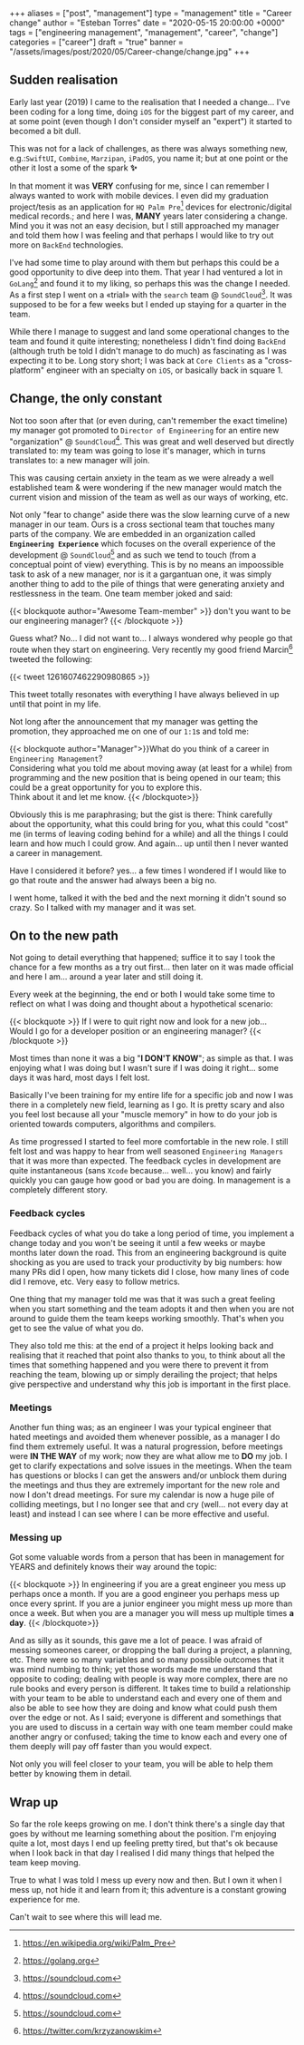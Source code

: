+++
aliases = ["post", "management"]
type = "management"
title = "Career change"
author = "Esteban Torres"
date = "2020-05-15 20:00:00 +0000"
tags = ["engineering management", "management", "career", "change"]
categories = ["career"]
draft = "true"
banner = "/assets/images/post/2020/05/Career-change/change.jpg"
+++

## Sudden realisation

Early last year (2019) I came to the realisation that I needed a change… I've been coding for a long time, doing `iOS` for the biggest part of my career, and at some point (even though I don't consider myself an "expert") it started to becomed a bit dull.

This was not for a lack of challenges, as there was always something new, e.g.:`SwiftUI`, `Combine`, `Marzipan`, `iPadOS`, you name it; but at one point or the other it lost a some of the spark **✨**

In that moment it was **VERY** confusing for me, since I can remember I always wanted to work with mobile devices. I even did my graduation project/tesis as an application for `HQ Palm Pre`[^1] devices for electronic/digital medical records.; and here I was, **MANY** years later considering a change. Mind you it was not an easy decision, but I still approached my manager and told them how I was feeling and that perhaps I would like to try out more on `BackEnd` technologies. 

I've had some time to play around with them but perhaps this could be a good opportunity to dive deep into them. That year I had ventured a lot in `GoLang`[^2] and found it to my liking, so perhaps this was the change I needed. As a first step I went on a «trial» with the `search` team @ `SoundCloud`[^3]. It was supposed to be for a few weeks but I ended up staying for a quarter in the team.

While there I manage to suggest and land some operational changes to the team and found it quite interesting; nonetheless I didn't find doing `BackEnd` (although truth be told I didn't manage to do much) as fascinating as I was expecting it to be. Long story short; I was back at `Core Clients` as a "cross-platform" engineer with an specialty on `iOS`, or basically back in square 1.

## Change, the only constant

Not too soon after that (or even during, can't remember the exact timeline) my manager got promoted to `Director of Engineering` for an entire new "organization" @ `SoundCloud`[^3]. This was great and well deserved but directly translated to: my team was going to lose it's manager, which in turns translates to: a new manager will join.

This was causing certain anxiety in the team as we were already a well established team & were wondering if the new manager would match the current vision and mission of the team as well as our ways of working, etc.

Not only "fear to change" aside there was the slow learning curve of a new manager in our team. Ours is a cross sectional team that touches many parts of the company. We are embedded in an organization called **`Engineering Experience`** which focuses on the overall experience of the development @ `SoundCloud`[^3] and as such we tend to touch (from a conceptual point of view) everything. This is by no means an impoossible task to ask of a new manager, nor is it a gargantuan one, it was simply another thing to add to the pile of things that were generating anxiety and restlessness in the team. One team member joked and said:

{{< blockquote author="Awesome Team-member" >}}
don't you want to be our engineering manager?
{{< /blockquote >}}

Guess what?
No… I did not want to… I always wondered why people go that route when they start on engineering. Very recently my good friend Marcin[^4] tweeted the following:

{{< tweet 1261607462290980865 >}}

This tweet totally resonates with everything I have always believed in up until that point in my life.

Not long after the announcement that my manager was getting the promotion, they approached me on one of our `1:1`s and told me:

{{< blockquote author="Manager">}}What do you think of a career in `Engineering Management`?
<br>
Considering what you told me about moving away (at least for a while) from programming and the new position that is being opened in our team; this could be a great opportunity for you to explore this.
<br>
Think about it and let me know.
{{< /blockquote>}}

Obviously this is me paraphrasing; but the gist is there: Think carefully about the opportunity, what this could bring for you, what this could "cost" me (in terms of leaving coding behind for a while) and all the things I could learn and how much I could grow. And again… up until then I never wanted a career in management.

Have I considered it before? yes… a few times I wondered if I would like to go that route and the answer had always been a big no.

I went home, talked it with the bed and the next morning it didn't sound so crazy. So I talked with my manager and it was set.

## On to the new path

Not going to detail everything that happened; suffice it to say I took the chance for a few months as a try out first… then later on it was made official and here I am… around a year later and still doing it.

Every week at the beginning, the end or both I would take some time to reflect on what I was doing and thought about a hypothetical scenario:

{{< blockquote >}}
If I were to quit right now and look for a new job…<br/>
Would I go for a developer position or an engineering manager?
{{< /blockquote >}}

Most times than none it was a big "**I DON'T KNOW**"; as simple as that. I was enjoying what I was doing but I wasn't sure if I was doing it right… some days it was hard, most days I felt lost.

Basically I've been training for my entire life for a specific job and now I was there in a completely new field, learning as I go. It is pretty scary and also you feel lost because all your "muscle memory" in how to do your job is oriented towards computers, algorithms and compilers.

As time progressed I started to feel more comfortable in the new role. I still felt lost and was happy to hear from well seasoned `Engineering Managers` that it was more than expected. The feedback cycles in development are quite instantaneous (sans `Xcode` because… well… you know) and fairly quickly you can gauge how good or bad you are doing. In management is a completely different story.

### Feedback cycles

Feedback cycles of what you do take a long period of time, you implement a change today and you won't be seeing it until a few weeks or maybe months later down the road. This from an engineering background is quite shocking as you are used to track your productivity by big numbers: how many PRs did I open, how many tickets did I close, how many lines of code did I remove, etc. Very easy to follow metrics.

One thing that my manager told me was that it was such a great feeling when you start something and the team adopts it and then when you are not around to guide them the team keeps working smoothly. That's when you get to see the value of what you do.

They also told me this: at the end of a project it helps looking back and realising that it reached that point also thanks to you, to think about all the times that something happened and you were there to prevent it from reaching the team, blowing up or simply derailing the project; that helps give perspective and understand why this job is important in the first place.

### Meetings 

Another fun thing was; as an engineer I was your typical engineer that hated meetings and avoided them whenever possible, as a manager I do find them extremely useful. It was a natural progression, before meetings were **IN THE WAY** of my work; now they are what allow me to **DO** my job. I get to clarify expectations and solve issues in the meetings. When the team has questions or blocks I can get the answers and/or unblock them during the meetings and thus they are extremely important for the new role and now I don't dread meetings. 
For sure my calendar is now a huge pile of colliding meetings, but I no longer see that and cry (well… not every day at least) and instead I can see where I can be more effective and useful.

### Messing up

Got some valuable words from a person that has been in management for YEARS and definitely knows their way around the topic:

{{< blockquote >}}
In engineering if you are a great engineer you mess up perhaps once a month. If you are a good engineer you perhaps mess up once every sprint. If you are a junior engineer you might mess up more than once a week. But when you are a manager you will mess up multiple times **a day**.
{{< /blockquote>}}

And as silly as it sounds, this gave me a lot of peace. I was afraid of messing someones career, or dropping the ball during a project, a planning, etc. There were so many variables and so many possible outcomes that it was mind numbing to think; yet those words made me understand that opposite to coding; dealing with people is way more complex, there are no rule books and every person is different. It takes time to build a relationship with your team to be able to understand each and every one of them and also be able to see how they are doing and know what could push them over the edge or not. As I said; everyone is different and somethings that you are used to discuss in a certain way with one team member could make another angry or confused; taking the time to know each and every one of them deeply will pay off faster than you would expect.

Not only you will feel closer to your team, you will be able to help them better by knowing them in detail.

## Wrap up

So far the role keeps growing on me. I don't think there's a single day that goes by without me learning something about the position. I'm enjoying quite a lot, most days I end up feeling pretty tired, but that's ok because when I look back in that day I realised I did many things that helped the team keep moving.

True to what I was told I mess up every now and then. But I own it when I mess up, not hide it and learn from it; this adventure is a constant growing experience for me.

Can't wait to see where this will lead me.

[^1]:https://en.wikipedia.org/wiki/Palm_Pre
[^2]:https://golang.org
[^3]:https://soundcloud.com
[^4]:https://twitter.com/krzyzanowskim
